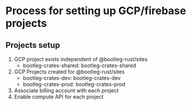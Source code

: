 # Process for setting up GCP/firebase projects

## Projects setup

1. GCP project exists independent of @bootleg-rust/sites
   * bootleg-crates-shared: bootleg-crates-shared
2. GCP Projects created for @bootleg-rust/sites
   * bootleg-crates-dev: bootleg-crates-dev
   * bootleg-crates-prod: bootleg-crates-prod
3. Associate billing account with each project
4. Enable compute API for each project
